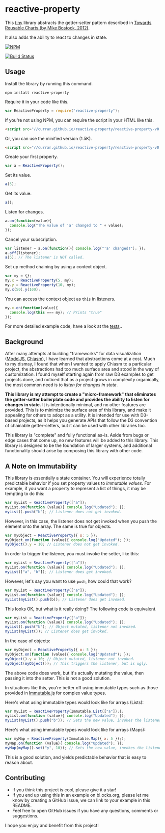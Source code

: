 # reactive-property

This [tiny](https://github.com/curran/reactiveProperty/blob/master/index.js) library abstracts the getter-setter pattern described in [Towards Reusable Charts (by Mike Bostock, 2012)](https://bost.ocks.org/mike/chart/).

It also adds the ability to react to changes in state.

[![NPM](https://nodei.co/npm/reactive-property.png)](https://npmjs.org/package/reactive-property)

[![Build Status](https://travis-ci.org/curran/reactive-property.svg?branch=master)](https://travis-ci.org/curran/reactive-property)

## Usage

Install the library by running this command.

`npm install reactive-property`

Require it in your code like this.

```javascript
var ReactiveProperty = require("reactive-property");
```

If you're not using NPM, you can require the script in your HTML like this.

```html
<script src="//curran.github.io/reactive-property/reactive-property-v0.6.0.js"></script>
```

Or, you can use the minified version (1.5K).

```html
<script src="//curran.github.io/reactive-property/reactive-property-v0.6.0.min.js"></script>
```

Create your first property.

```javascript
var a = ReactiveProperty();
```

Set its value.

```javascript
a(5);
```

Get its value.

```javascript
a();
```

Listen for changes.

```javascript
a.on(function(value){
  console.log("The value of 'a' changed to " + value);
});
```

Cancel your subscription.

```javascript
var listener = a.on(function(){ console.log("'a' changed!"); });
a.off(listener);
a(5); // The listener is NOT called.
```

Set up method chaining by using a context object.

```javascript
var my = {};
my.x = ReactiveProperty(5, my);
my.y = ReactiveProperty(10, my);
my.x(50).y(100);
```

You can access the context object as `this` in listeners.

```javascript
my.x.on(function(value){
  console.log(this === my); // Prints "true"
});
```

For more detailed example code, have a look at the [tests](https://github.com/curran/reactiveProperty/blob/master/test.js)..

## Background

After many attempts at building "frameworks" for data visualization ([ModelJS](https://github.com/curran/model), [Chiasm](https://github.com/chiasm-project/chiasm)), I have learned that abstractions come at a cost. Much to my dismay, I found that when I wanted to apply Chiasm to a particular project, the abstractions had too much surface area and stood in the way of customization. I found myself starting again from raw D3 examples to get projects done, and noticed that as a project grows in complexity organically, the most common need is to *listen for changes in state*.

**This library is my attempt to create a "micro-framework" that eliminates the getter-setter boilerplate code and provides the ability to listen for changes in state.** It is intentionally minimal, and no other features are provided. This is to minimize the surface area of this library, and make it appealing for others to adopt as a utility. It is intended for use with D3-based projects, as it helps you generate APIs that follow the D3 convention of chainable getter-setters, but it can be used with other libraries too.

This library is "complete" and fully functional as-is. Aside from bugs or edge cases that come up, no new features will be added to this library. This library is designed to be the foundation of larger systems, and additional functionality should arise by composing this library with other code.

## A Note on Immutability

This library is essentially a state container. You will experience totally predictable behavior if you set property values to *immutable values*. For example, if you want a property to represent a list of things, it may be tempting to do this:

```javascript
var myList = ReactiveProperty(["a"]);
myList.on(function (value){ console.log("Updated"); });
myList().push("b"); // Listener does not get invoked.
```

However, in this case, the listener does not get invoked when you push the element onto the array. The same is true for objects.

```javascript
var myObject = ReactiveProperty({ x: 5 });
myObject.on(function (value){ console.log("Updated"); });
myObject().y = 10; // Listener does not get invoked.
```

In order to trigger the listener, you must invoke the setter, like this:

```javascript
var myList = ReactiveProperty(["a"]);
myList.on(function (value){ console.log("Updated"); });
myList(["a", "b"]); // Listener does get invoked.
```

However, let's say you want to use `push`, how could that work?

```javascript
var myList = ReactiveProperty(["a"]);
myList.on(function (value){ console.log("Updated"); });
myList(myList().push(b)); // Listener does get invoked.
```

This looks OK, but what is it really doing? The following code is equivalent.

```javascript
var myList = ReactiveProperty(["a"]);
myList.on(function (value){ console.log("Updated"); });
myList().push("b"); // Object mutated, listener not invoked.
myList(myList()); // Listener does get invoked.
```

In the case of objects:

```javascript
var myObject = ReactiveProperty({ x: 5 });
myObject.on(function (value){ console.log("Updated"); });
myObject().y = 10; // Object mutated, listener not invoked.
myObject(myObject()); // This triggers the listener, but is ugly.
```

The above code does work, but it's actually mutating the value, then passing it into the setter. This is not a good solution.

In situations like this, you're better off using immutable types such as those provided in [Immutable.js](https://facebook.github.io/immutable-js/) for complex value types.

Here's what using immutable types would look like for arrays (Lists):

```javascript
var myList = ReactiveProperty(Immutable.List(["a"]););
myList.on(function (value){ console.log("Updated"); });
myList(myList().push("b")); // Sets the new value, invokes the listener.
```

Here's what using immutable types would look like for arrays (Maps):

```javascript
var myMap = ReactiveProperty(Immutable.Map({ x: 5 }););
myMap.on(function (value){ console.log("Updated"); });
myMap(myMap().set("y", 10)); // Sets the new value, invokes the listener.
```

This is a good solution, and yields predictable behavior that is easy to reason about.

## Contributing

 * If you think this project is cool, please give it a star!
 * If you end up using this in an example on bl.ocks.org, please let me know by creating a GitHub issue, we can link to your example in this README.
 * Feel free to open GitHub issues if you have any questions, comments or suggestions.

I hope you enjoy and benefit from this project!
